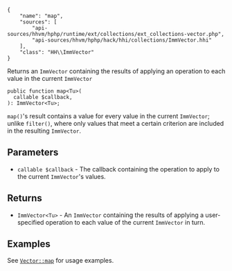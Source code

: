 ``` yamlmeta
{
    "name": "map",
    "sources": [
        "api-sources/hhvm/hphp/runtime/ext/collections/ext_collections-vector.php",
        "api-sources/hhvm/hphp/hack/hhi/collections/ImmVector.hhi"
    ],
    "class": "HH\\ImmVector"
}
```




Returns an ` ImmVector ` containing the results of applying an operation to
each value in the current `` ImmVector ``




``` Hack
public function map<Tu>(
  callable $callback,
): ImmVector<Tu>;
```




` map() `'s result contains a value for every value in the current
`` ImmVector ``; unlike ``` filter() ```, where only values that meet a certain
criterion are included in the resulting ```` ImmVector ````.




## Parameters




+ ` callable $callback ` - The callback containing the operation to apply to the
  current `` ImmVector ``'s values.




## Returns




* ` ImmVector<Tu> ` - An `` ImmVector `` containing the results of applying a user-specified
  operation to each value of the current ``` ImmVector ``` in turn.




## Examples




See [` Vector::map `](</hack/reference/class/Vector/map/#examples>) for usage examples.
<!-- HHAPIDOC -->
